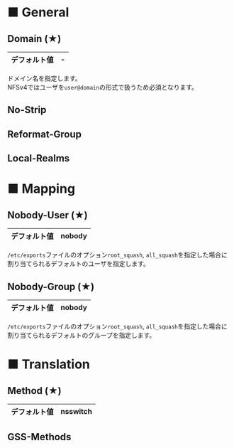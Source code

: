 # ■ General
## Domain (★)
|デフォルト値|-|
|:---|:---|

ドメイン名を指定します。  
NFSv4ではユーザを`user@domain`の形式で扱うため必須となります。

## No-Strip
## Reformat-Group
## Local-Realms

# ■ Mapping
## Nobody-User (★)
|デフォルト値|nobody|
|:---|:---|

`/etc/exports`ファイルのオプション`root_squash`, `all_squash`を指定した場合に割り当てられるデフォルトのユーザを指定します。 

## Nobody-Group (★)
|デフォルト値|nobody|
|:---|:---|

`/etc/exports`ファイルのオプション`root_squash`, `all_squash`を指定した場合に割り当てられるデフォルトのグループを指定します。 

# ■ Translation
## Method (★)
|デフォルト値|nsswitch|
|:---|:---|

## GSS-Methods
